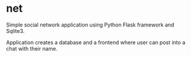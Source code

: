 # net
Simple social network application using Python Flask framework and Sqlite3.

Application creates a database and a frontend where user can post into a chat with their name.
